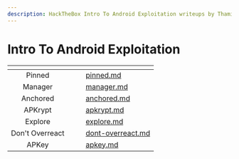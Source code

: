 ```yaml
---
description: HackTheBox Intro To Android Exploitation writeups by Thamizhiniyan C S
---
```


# Intro To Android Exploitation

<table data-view="cards"><thead><tr><th align="center"></th><th data-hidden></th><th data-hidden></th><th data-hidden data-card-target data-type="content-ref"></th></tr></thead><tbody><tr><td align="center">Pinned</td><td></td><td></td><td><a href="pinned.md">pinned.md</a></td></tr><tr><td align="center">Manager</td><td></td><td></td><td><a href="manager.md">manager.md</a></td></tr><tr><td align="center">Anchored</td><td></td><td></td><td><a href="anchored.md">anchored.md</a></td></tr><tr><td align="center">APKrypt</td><td></td><td></td><td><a href="apkrypt.md">apkrypt.md</a></td></tr><tr><td align="center">Explore</td><td></td><td></td><td><a href="explore.md">explore.md</a></td></tr><tr><td align="center">Don't Overreact</td><td></td><td></td><td><a href="dont-overreact.md">dont-overreact.md</a></td></tr><tr><td align="center">APKey</td><td></td><td></td><td><a href="apkey.md">apkey.md</a></td></tr></tbody></table>
